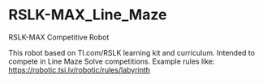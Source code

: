 # RSLK-MAX_Line_Maze
RSLK-MAX Competitive Robot

This robot based on TI.com/RSLK learning kit and curriculum. Intended to compete in Line Maze Solve competitions. Example rules like: https://robotic.tsi.lv/robotic/rules/labyrinth
